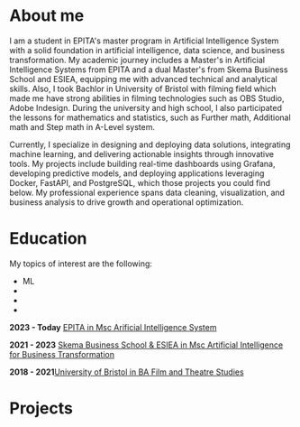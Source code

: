 # About me

I am a student in EPITA's master program in Artificial Intelligence System with a solid foundation in artificial intelligence, data science, and business transformation. My academic journey includes a Master's in Artificial Intelligence Systems from EPITA and a dual Master's from Skema Business School and ESIEA, equipping me with advanced technical and analytical skills. Also, I took Bachlor in University of Bristol with filming field which made me have strong abilities in filming technologies such as OBS Studio, Adobe Indesign. During the university and high school, I also participated the lessons for mathematics and statistics, such as Further math, Additional math and Step math in A-Level system.

Currently, I specialize in designing and deploying data solutions, integrating machine learning, and delivering actionable insights through innovative tools. My projects include building real-time dashboards using Grafana, developing predictive models, and deploying applications leveraging Docker, FastAPI, and PostgreSQL, which those projects you could find below. My professional experience spans data cleaning, visualization, and business analysis to drive growth and operational optimization.

# Education

My topics of interest are the following:
 - ML 
 - 
 - 
 - 

**2023 - Today** [EPITA in Msc Arificial Intelligence System](https://www.epita.fr/en/msc-artificial-intelligence-program-overview/)

**2021 - 2023** [Skema Business School & ESIEA in Msc Artificial Intelligence for Business Transformation](https://www.esiea.fr/en/programmes/msc-artificial-intelligence-for-business-transformation-aibt-bac5/)

**2018 - 2021**[University of Bristol in BA Film and Theatre Studies](https://www.bristol.ac.uk/study/undergraduate/2025/theatre/ba-theatre-and-film/#overview)

# Projects

